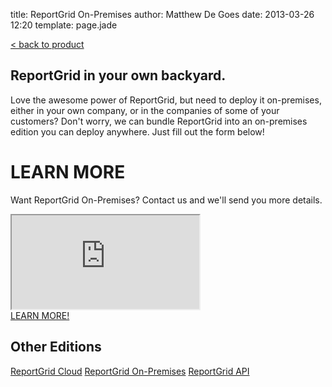 title: ReportGrid On-Premises
author: Matthew De Goes
date: 2013-03-26 12:20
template: page.jade

<div id="body-links">
   <a class="static-link" href="/products/reportgrid/">&#60; back to product</a>
</div>
<div class="two-columns">
    <h2>ReportGrid in your own backyard.</h2>
    <p>Love the awesome power of ReportGrid, but need to deploy it on-premises, either in your own company, or in the companies of some of your customers? Don't worry, we can bundle ReportGrid into an on-premises edition you can deploy anywhere. Just fill out the form below!</p>
    <h1>LEARN MORE</h1>
    <p>Want ReportGrid On-Premises? Contact us and we'll send you more details.</p>
    <div class="form-iframe-half">
        <iframe src="https://go.pardot.com/l/17892/2013-02-21/715n2"></iframe>
    </div>
</div>
<div class="two-columns-end">
    <a class="medium-button red-background" href="#learn-more">LEARN MORE!</a>
    <div id="body-side-resources">
        <h2>Other Editions</h2>
        <div id="editions">
            <a href="/editions/reportgrid-cloud/">ReportGrid Cloud</a>
            <a class="active" href="/editions/reportgrid-on-premises/">ReportGrid On-Premises</a>
            <a href="/editions/reportgrid-api/">ReportGrid API</a>
        </div>
    </div>
</div>
<div class="clear-left">
</div>